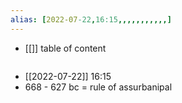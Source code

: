 ```yaml
---
alias: [2022-07-22,16:15,,,,,,,,,,,]
---
```

- [[]]
table of content
```toc
```

- [[2022-07-22]] 16:15
- 668 - 627 bc = rule of assurbanipal